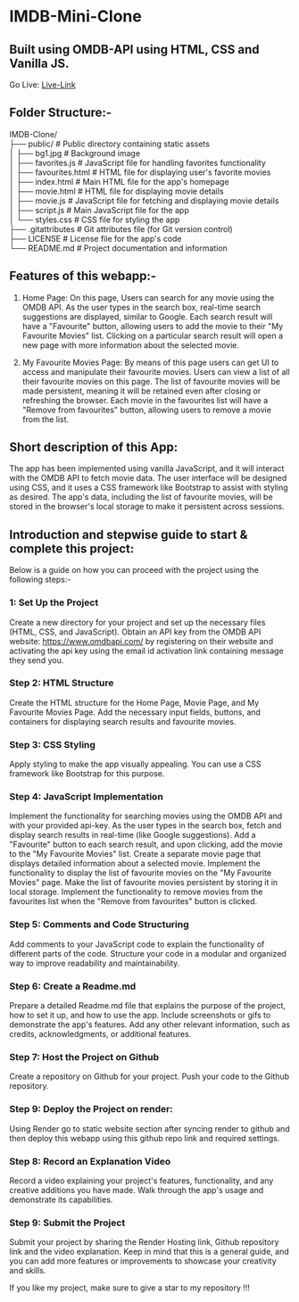 # IMDB-Mini-Clone

## Built using OMDB-API using HTML, CSS and Vanilla JS.

Go Live:  [Live-Link](https://imdb-clone-phi-five.vercel.app/)

## Folder Structure:-<br/> 

IMDB-Clone/<br/>
├── public/ # Public directory containing static assets<br/>
│ ├── bg1.jpg # Background image<br/>
│ ├── favorites.js # JavaScript file for handling favorites functionality<br/>
│ ├── favourites.html # HTML file for displaying user's favorite movies<br/>
│ ├── index.html # Main HTML file for the app's homepage<br/>
│ ├── movie.html # HTML file for displaying movie details<br/>
│ ├── movie.js # JavaScript file for fetching and displaying movie details<br/>
│ ├── script.js # Main JavaScript file for the app<br/>
│ └── styles.css # CSS file for styling the app<br/>
├── .gitattributes # Git attributes file (for Git version control)<br/>
├── LICENSE # License file for the app's code<br/>
└── README.md # Project documentation and information<br/>

## Features of this webapp:-

1. Home Page: On this page, Users can search for any movie using the OMDB API.
   As the user types in the search box, real-time search suggestions are displayed, similar to Google.
   Each search result will have a "Favourite" button, allowing users to add the movie to their "My Favourite Movies" list.
   Clicking on a particular search result will open a new page with more information about the selected movie.

2. My Favourite Movies Page:
   By means of this page users can get UI to access and manipulate their favourite movies. Users can view a list of all their favourite movies on this page.
   The list of favourite movies will be made persistent, meaning it will be retained even after closing or refreshing the browser.
   Each movie in the favourites list will have a "Remove from favourites" button, allowing users to remove a movie from the list.

## Short description of this App:

The app has been implemented using vanilla JavaScript, and it will interact with the OMDB API to fetch movie data. The user interface will be designed using CSS, and it uses a CSS framework like Bootstrap to assist with styling as desired. The app's data, including the list of favourite movies, will be stored in the browser's local storage to make it persistent across sessions.

## Introduction and stepwise guide to start & complete this project:

Below is a guide on how you can proceed with the project using the following steps:-

### 1: Set Up the Project

Create a new directory for your project and set up the necessary files (HTML, CSS, and JavaScript).
Obtain an API key from the OMDB API website: https://www.omdbapi.com/ by registering on their website and activating the api key using the email id activation link containing message they send you.

### Step 2: HTML Structure

Create the HTML structure for the Home Page, Movie Page, and My Favourite Movies Page.
Add the necessary input fields, buttons, and containers for displaying search results and favourite movies.

### Step 3: CSS Styling

Apply styling to make the app visually appealing. You can use a CSS framework like Bootstrap for this purpose.

### Step 4: JavaScript Implementation

Implement the functionality for searching movies using the OMDB API and with your provided api-key.
As the user types in the search box, fetch and display search results in real-time (like Google suggestions).
Add a "Favourite" button to each search result, and upon clicking, add the movie to the "My Favourite Movies" list.
Create a separate movie page that displays detailed information about a selected movie.
Implement the functionality to display the list of favourite movies on the "My Favourite Movies" page.
Make the list of favourite movies persistent by storing it in local storage.
Implement the functionality to remove movies from the favourites list when the "Remove from favourites" button is clicked.

### Step 5: Comments and Code Structuring

Add comments to your JavaScript code to explain the functionality of different parts of the code.
Structure your code in a modular and organized way to improve readability and maintainability.

### Step 6: Create a Readme.md

Prepare a detailed Readme.md file that explains the purpose of the project, how to set it up, and how to use the app.
Include screenshots or gifs to demonstrate the app's features.
Add any other relevant information, such as credits, acknowledgments, or additional features.

### Step 7: Host the Project on Github

Create a repository on Github for your project.
Push your code to the Github repository.

### Step 9: Deploy the Project on render:

Using Render go to static website section after syncing render to github and then deploy this webapp using this github repo link and required settings.

### Step 8: Record an Explanation Video

Record a video explaining your project's features, functionality, and any creative additions you have made.
Walk through the app's usage and demonstrate its capabilities.

### Step 9: Submit the Project

Submit your project by sharing the Render Hosting link, Github repository link and the video explanation.
Keep in mind that this is a general guide, and you can add more features or improvements to showcase your creativity and skills.

If you like my project, make sure to give a star to my repository !!!

                           
